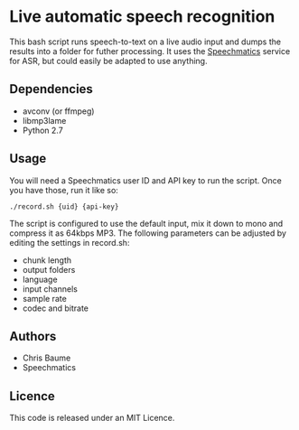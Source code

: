 # Live automatic speech recognition
This bash script runs speech-to-text on a live audio input and dumps the
results into a folder for futher processing. It uses the
[Speechmatics](https://www.speechmatics.com/) service for ASR, but could easily
be adapted to use anything.

## Dependencies
- avconv (or ffmpeg)
- libmp3lame
- Python 2.7

## Usage
You will need a Speechmatics user ID and API key to run the script. Once you
have those, run it like so:

    ./record.sh {uid} {api-key}

The script is configured to use the default input, mix it down to mono and
compress it as 64kbps MP3. The following parameters can be adjusted by editing
the settings in record.sh:

- chunk length
- output folders
- language
- input channels
- sample rate
- codec and bitrate

## Authors
- Chris Baume
- Speechmatics

## Licence
This code is released under an MIT Licence.

